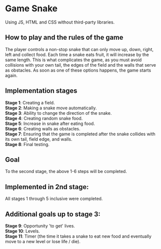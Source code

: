 # Game Snake
Using JS, HTML and CSS without third-party libraries.
## How to play and the rules of the game
The player controls a non-stop snake that can only move up, down, right, left and collect food. Each time a snake eats fruit, it will increase by the same length. This is what complicates the game, as you must avoid collisions with your own tail, the edges of the field and the walls that serve as obstacles. As soon as one of these options happens, the game starts again.
## Implementation stages
**Stage 1**: Creating a field.  <br />
**Stage 2**: Making a snake move automatically. <br />
**Stage 3**: Ability to change the direction of the snake. <br />
**Stage 4**: Creating random snake food. <br />
**Stage 5**: Increase in snake after eating food. <br />
**Stage 6**: Creating walls as obstacles. <br />
**Stage 7**: Ensuring that the game is completed after the snake collides with its own tail, field edge, and walls. <br />
**Stage 8**: Final testing. <br />
## Goal
To the second stage, the above 1-6 steps will be completed.
## Implemented in 2nd stage: 
All stages 1 through 5 inclusive were completed.
## Additional goals up to stage 3:
**Stage 9**: Opportunity 'to get' lives. <br />
**Stage 10**: Levels. <br />
**Stage 11**: Timer (the time it takes a snake to eat new food and eventually move to a new level or lose life / die). <br />
